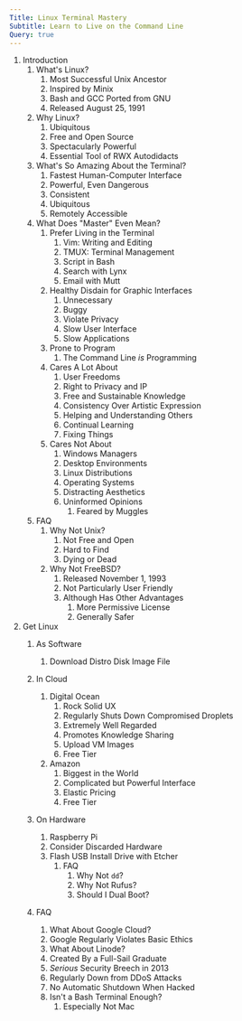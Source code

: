 ```yaml
---
Title: Linux Terminal Mastery
Subtitle: Learn to Live on the Command Line
Query: true
---
```


1. Introduction
    1. What's Linux?
        1. Most Successful Unix Ancestor
        1. Inspired by Minix
        1. Bash and GCC Ported from GNU
        1. Released August 25, 1991
    1. Why Linux?
        1. Ubiquitous
        1. Free and Open Source
        1. Spectacularly Powerful
        1. Essential Tool of RWX Autodidacts
    1. What's So Amazing About the Terminal?
        1. Fastest Human-Computer Interface
        1. Powerful, Even Dangerous
        1. Consistent
        1. Ubiquitous
        1. Remotely Accessible
    1. What Does "Master" Even Mean?
        1. Prefer Living in the Terminal
            1. Vim: Writing and Editing
            1. TMUX: Terminal Management
            1. Script in Bash
            1. Search with Lynx
            1. Email with Mutt
        1. Healthy Disdain for Graphic Interfaces
            1. Unnecessary
            1. Buggy
            1. Violate Privacy
            1. Slow User Interface
            1. Slow Applications
        1. Prone to Program
            1. The Command Line *is* Programming
        1. Cares A Lot About
            1. User Freedoms
            1. Right to Privacy and IP
            1. Free and Sustainable Knowledge
            1. Consistency Over Artistic Expression
            1. Helping and Understanding Others
            1. Continual Learning
            1. Fixing Things
        1. Cares Not About
            1. Windows Managers
            1. Desktop Environments
            1. Linux Distributions
            1. Operating Systems
            1. Distracting Aesthetics
            1. Uninformed Opinions
                1. Feared by Muggles
    1. FAQ
        1. Why Not Unix?
            1. Not Free and Open
            1. Hard to Find
            1. Dying or Dead
        1. Why Not FreeBSD?
            1. Released November 1, 1993
            1. Not Particularly User Friendly
            1. Although Has Other Advantages
                1. More Permissive License
                1. Generally Safer
1. Get Linux
    1. As Software
        1. Download Distro Disk Image File
    1. In Cloud 
        1. Digital Ocean
            1. Rock Solid UX
            1. Regularly Shuts Down Compromised Droplets
            1. Extremely Well Regarded
            1. Promotes Knowledge Sharing
            1. Upload VM Images
            1. Free Tier
        1. Amazon
            1. Biggest in the World
            1. Complicated but Powerful Interface
            1. Elastic Pricing
            1. Free Tier

                
    1. On Hardware
        1. Raspberry Pi
        1. Consider Discarded Hardware
        1. Flash USB Install Drive with Etcher 
            1. FAQ
                1. Why Not `dd`?
                1. Why Not Rufus?
                1. Should I Dual Boot?
    1. FAQ
        1. What About Google Cloud?
          1. Google Regularly Violates Basic Ethics
        1. What About Linode?
          1. Created By a Full-Sail Graduate
          1. *Serious* Security Breech in 2013
          1. Regularly Down from DDoS Attacks
          1. No Automatic Shutdown When Hacked
        1. Isn't a Bash Terminal Enough?
            1. Especially Not Mac
